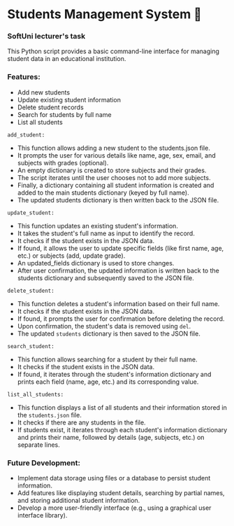 # Students Management System :school:	

### SoftUni lecturer's task  

This Python script provides a basic command-line interface for managing student data in an educational institution.

### Features:

* Add new students
* Update existing student information
* Delete student records
* Search for students by full name
* List all students

```add_student:```

* This function allows adding a new student to the students.json file.
* It prompts the user for various details like name, age, sex, email, and subjects with grades (optional).
* An empty dictionary is created to store subjects and their grades.
* The script iterates until the user chooses not to add more subjects.
* Finally, a dictionary containing all student information is created and added to the main students dictionary (keyed by full name).
* The updated students dictionary is then written back to the JSON file.

```update_student:```

* This function updates an existing student's information.
* It takes the student's full name as input to identify the record.
* It checks if the student exists in the JSON data.
* If found, it allows the user to update specific fields (like first name, age, etc.) or subjects (add, update grade).
* An updated_fields dictionary is used to store changes.
* After user confirmation, the updated information is written back to the students dictionary and subsequently saved to the JSON file.

```delete_student:```

* This function deletes a student's information based on their full name.
* It checks if the student exists in the JSON data.
* If found, it prompts the user for confirmation before deleting the record.
* Upon confirmation, the student's data is removed using ```del```.
* The updated ```students``` dictionary is then saved to the JSON file.

```search_student:```

* This function allows searching for a student by their full name.
* It checks if the student exists in the JSON data.
* If found, it iterates through the student's information dictionary and prints each field (name, age, etc.) and its corresponding value.

```list_all_students:```

* This function displays a list of all students and their information stored in the ```students.json``` file.
* It checks if there are any students in the file.
* If students exist, it iterates through each student's information dictionary and prints their name, followed by details (age, subjects, etc.) on separate lines.

### Future Development:

* Implement data storage using files or a database to persist student information.
* Add features like displaying student details, searching by partial names, and storing additional student information.
* Develop a more user-friendly interface (e.g., using a graphical user interface library).
